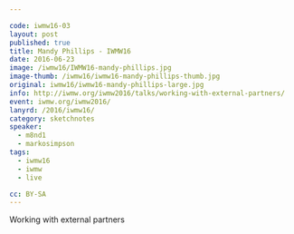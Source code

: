 ```yaml
---

code: iwmw16-03
layout: post
published: true
title: Mandy Phillips - IWMW16
date: 2016-06-23
image: /iwmw16/IWMW16-mandy-phillips.jpg
image-thumb: /iwmw16/iwmw16-mandy-phillips-thumb.jpg
original: iwmw16/iwmw16-mandy-phillips-large.jpg
info: http://iwmw.org/iwmw2016/talks/working-with-external-partners/
event: iwmw.org/iwmw2016/
lanyrd: /2016/iwmw16/
category: sketchnotes
speaker:
  - m8nd1
  - markosimpson
tags:
  - iwmw16
  - iwmw
  - live

cc: BY-SA
---
```


Working with external partners
